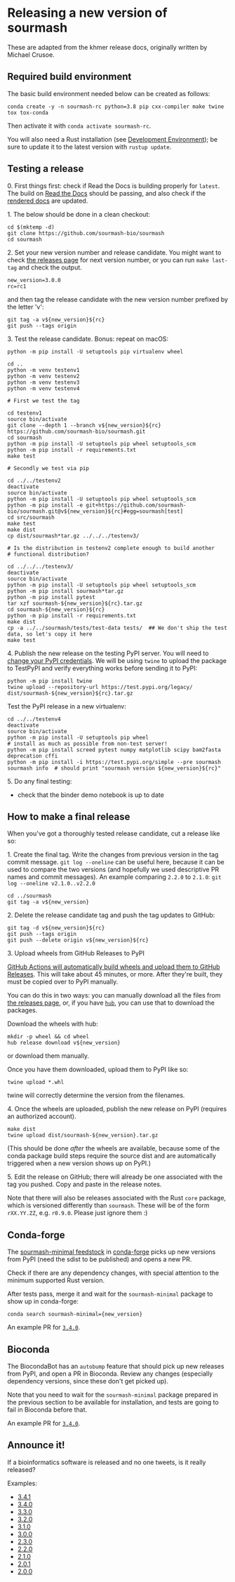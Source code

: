 # Releasing a new version of sourmash

These are adapted from the khmer release docs, originally written by
Michael Crusoe.

## Required build environment

The basic build environment needed below can be created as follows:

```
conda create -y -n sourmash-rc python=3.8 pip cxx-compiler make twine tox tox-conda
```

Then activate it with `conda activate sourmash-rc`.

You will also need a Rust installation (see
[Development Environment](developer.md)); be sure to update it to the
latest version with `rustup update`.

## Testing a release

0\. First things first: check if Read the Docs is building properly for `latest`.
The build on [Read the Docs] should be passing,
and also check if the [rendered docs] are updated.

[Read the Docs]: https://readthedocs.org/projects/sourmash/builds/
[rendered docs]: https://sourmash.readthedocs.io/en/latest/

1\. The below should be done in a clean checkout:
```
cd $(mktemp -d)
git clone https://github.com/sourmash-bio/sourmash
cd sourmash
```

2\. Set your new version number and release candidate.
You might want to check [the releases page] for next version number,
or you can run `make last-tag` and check the output.
```
new_version=3.0.0
rc=rc1
```
and then tag the release candidate with the new version number prefixed by the letter 'v':
```
git tag -a v${new_version}${rc}
git push --tags origin
```

[the releases page]: https://github.com/sourmash-bio/sourmash/releases

3\. Test the release candidate. Bonus: repeat on macOS:
```
python -m pip install -U setuptools pip virtualenv wheel

cd ..
python -m venv testenv1
python -m venv testenv2
python -m venv testenv3
python -m venv testenv4

# First we test the tag

cd testenv1
source bin/activate
git clone --depth 1 --branch v${new_version}${rc} https://github.com/sourmash-bio/sourmash.git
cd sourmash
python -m pip install -U setuptools pip wheel setuptools_scm
python -m pip install -r requirements.txt
make test

# Secondly we test via pip

cd ../../testenv2
deactivate
source bin/activate
python -m pip install -U setuptools pip wheel setuptools_scm
python -m pip install -e git+https://github.com/sourmash-bio/sourmash.git@v${new_version}${rc}#egg=sourmash[test]
cd src/sourmash
make test
make dist
cp dist/sourmash*tar.gz ../../../testenv3/

# Is the distribution in testenv2 complete enough to build another
# functional distribution?

cd ../../../testenv3/
deactivate
source bin/activate
python -m pip install -U setuptools pip wheel setuptools_scm
python -m pip install sourmash*tar.gz
python -m pip install pytest
tar xzf sourmash-${new_version}${rc}.tar.gz
cd sourmash-${new_version}${rc}
python -m pip install -r requirements.txt
make dist
cp -a ../../sourmash/tests/test-data tests/  ## We don't ship the test data, so let's copy it here
make test
```

4\. Publish the new release on the testing PyPI server.
You will need to [change your PyPI credentials].
We will be using `twine` to upload the package to TestPyPI and verify
everything works before sending it to PyPI:
```
python -m pip install twine
twine upload --repository-url https://test.pypi.org/legacy/ dist/sourmash-${new_version}${rc}.tar.gz
```
Test the PyPI release in a new virtualenv:
```
cd ../../testenv4
deactivate
source bin/activate
python -m pip install -U setuptools pip wheel
# install as much as possible from non-test server!
python -m pip install screed pytest numpy matplotlib scipy bam2fasta deprecation cffi
python -m pip install -i https://test.pypi.org/simple --pre sourmash
sourmash info  # should print "sourmash version ${new_version}${rc}"
```

[change your PyPI credentials]: https://packaging.python.org/tutorials/packaging-projects/#uploading-the-distribution-archives

5\. Do any final testing:

 * check that the binder demo notebook is up to date

## How to make a final release

When you've got a thoroughly tested release candidate,
cut a release like so:

1\. Create the final tag. Write the changes from previous version in the tag commit message. `git log --oneline` can be useful here, because it can be used to compare the two versions (and hopefully we used descriptive PR names and commit messages). An example comparing `2.2.0` to `2.1.0`:
`git log --oneline v2.1.0..v2.2.0`

```
cd ../sourmash
git tag -a v${new_version}
```

2\. Delete the release candidate tag and push the tag updates to GitHub:
```
git tag -d v${new_version}${rc}
git push --tags origin
git push --delete origin v${new_version}${rc}
```

3\. Upload wheels from GitHub Releases to PyPI

[GitHub Actions will automatically build wheels and upload them to GitHub Releases](https://github.com/sourmash-bio/sourmash/actions?query=workflow%3Acibuildwheel).
This will take about 45 minutes, or more. After they're built, they must be
copied over to PyPI manually.

You can do this in two ways: you can manually download all the files
from [the releases page], or, if you have
[`hub`](https://hub.github.com/), you can use that to download the
packages.

Download the wheels with hub:
```
mkdir -p wheel && cd wheel
hub release download v${new_version}
```
or download them manually.

Once you have them downloaded, upload them to PyPI like so:
```
twine upload *.whl
```
twine will correctly determine the version from the filenames.

4\. Once the wheels are uploaded, publish the new release on PyPI (requires an authorized account).
```
make dist
twine upload dist/sourmash-${new_version}.tar.gz
```

(This should be done *after* the wheels are available, because some of
the conda package build steps require the source dist and are automatically
triggered when a new version shows up on PyPI.)

5\. Edit the release on GitHub; there will already be one associated
with the tag you pushed. Copy and paste in the release notes.

Note that there will also be releases associated with the Rust `core`
package, which is versioned differently than `sourmash`.  These will
be of the form `rXX.YY.ZZ`, e.g. `r0.9.0`. Please just ignore them :)

## Conda-forge

The [sourmash-minimal feedstock](https://github.com/conda-forge/sourmash-minimal-feedstock/)
in [conda-forge](https://conda-forge.org/) picks up new versions from
PyPI (need the sdist to be published) and opens a new PR.

Check if there are any dependency changes,
with special attention to the minimum supported Rust version.

After tests pass,
merge it and wait for the `sourmash-minimal` package to show up in conda-forge:
```
conda search sourmash-minimal={new_version}
```

An example PR for [`3.4.0`](https://github.com/conda-forge/sourmash-minimal-feedstock/pull/7).

## Bioconda

The BiocondaBot has an `autobump` feature that should pick up new releases from PyPI,
and open a PR in Bioconda. Review any changes
(especially dependency versions, since these don't get picked up).

Note that you need to wait for the `sourmash-minimal` package
prepared in the previous section to be available for installation,
and tests are going to fail in Bioconda before that.

An example PR for [`3.4.0`](https://github.com/bioconda/bioconda-recipes/pull/23171).

## Announce it!

If a bioinformatics software is released and no one tweets, is it really released?

Examples:

- [3.4.1](https://twitter.com/ctitusbrown/status/1286652952828993537)
- [3.4.0](https://twitter.com/luizirber/status/1283157954598858752)
- [3.3.0](https://twitter.com/ctitusbrown/status/1257418140729868291)
- [3.2.0](https://twitter.com/luizirber/status/1221923762523623425)
- [3.1.0](https://twitter.com/luizirber/status/1217639572202409984)
- [3.0.0](https://twitter.com/luizirber/status/1213588144458649600)
- [2.3.0](https://twitter.com/luizirber/status/1198027116396171264)
- [2.2.0](https://twitter.com/luizirber/status/1179126660911661057)
- [2.1.0](https://twitter.com/luizirber/status/1166910335120314369)
- [2.0.1](https://twitter.com/luizirber/status/1136786447518711808)
- [2.0.0](https://twitter.com/luizirber/status/1108846466502520832)
